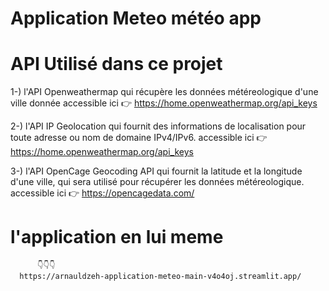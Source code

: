 # Application Meteo   météo app
# API Utilisé dans ce projet

1-)
l'API Openweathermap qui récupère les données météreologique d'une ville donnée
  accessible ici 👉 https://home.openweathermap.org/api_keys
  
2-)
l'API IP Geolocation qui fournit des informations de localisation pour toute adresse ou nom de domaine IPv4/IPv6.
  accessible ici 👉 https://home.openweathermap.org/api_keys
  
3-)
l'API OpenCage Geocoding API qui fournit la latitude et la longitude d'une ville, qui sera utilisé pour récupérer les données météreologique.
  accessible ici 👉 https://opencagedata.com/

# l'application en lui meme 
          👇👇👇
      https://arnauldzeh-application-meteo-main-v4o4oj.streamlit.app/
